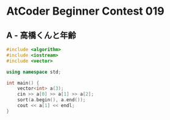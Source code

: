 # AtCoder Beginner Contest 019
## A - 高橋くんと年齢
```cpp
#include <algorithm>
#include <iostream>
#include <vector>

using namespace std;

int main() {
    vector<int> a(3);
    cin >> a[0] >> a[1] >> a[2];
    sort(a.begin(), a.end());
    cout << a[1] << endl;
}
```
